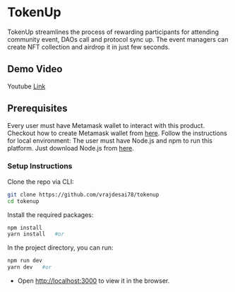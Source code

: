 # TokenUp
TokenUp streamlines the process of rewarding participants for attending community event, DAOs call and protocol sync up. The event managers can create NFT collection and airdrop it in just few seconds.

## Demo Video 

Youtube [Link](https://youtu.be/nq5-4dHfoGk)

## Prerequisites

Every user must have Metamask wallet to interact with this product. Checkout how to create Metamask wallet from [here](https://polygon.technology/blog/getting-started-with-metamask-on-polygon).
Follow the instructions for local environment: The user must have Node.js and npm to run this platform. Just download Node.js from [here](https://nodejs.org/en/download/).

### Setup Instructions

Clone the repo via CLI:
```sh
git clone https://github.com/vrajdesai78/tokenup
cd tokenup
```

Install the required packages:
```sh
npm install 
yarn install   #or
```

In the project directory, you can run:
```sh
npm run dev
yarn dev   #or
```

- Open [http://localhost:3000](http://localhost:3000) to view it in the browser.
